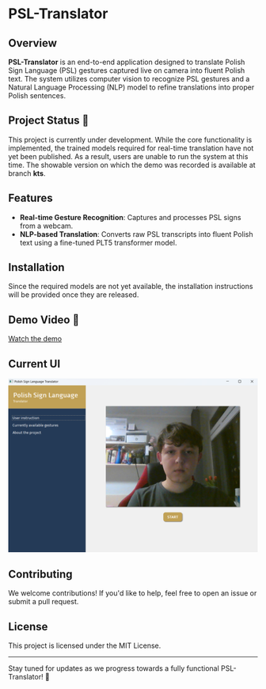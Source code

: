 # PSL-Translator


## Overview
**PSL-Translator** is an end-to-end application designed to translate Polish Sign Language (PSL) gestures captured live on camera into fluent Polish text. The system utilizes computer vision to recognize PSL gestures and a Natural Language Processing (NLP) model to refine translations into proper Polish sentences.

## Project Status 🚧
This project is currently under development. While the core functionality is implemented, the trained models required for real-time translation have not yet been published. As a result, users are unable to run the system at this time. The showable version on which the demo was recorded is available at branch **kts**.

## Features
- **Real-time Gesture Recognition**: Captures and processes PSL signs from a webcam.
- **NLP-based Translation**: Converts raw PSL transcripts into fluent Polish text using a fine-tuned PLT5 transformer model.
  
## Installation
Since the required models are not yet available, the installation instructions will be provided once they are released.

## Demo Video 🎥
[Watch the demo](path/to/demo-video.mp4)

## Current UI

![PSL-Translator UI](UI.png)

## Contributing
We welcome contributions! If you'd like to help, feel free to open an issue or submit a pull request.

## License
This project is licensed under the MIT License.

---
Stay tuned for updates as we progress towards a fully functional PSL-Translator! 🚀
